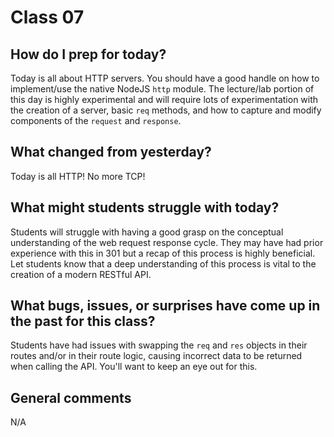 # Class 07

## How do I prep for today?
Today is all about HTTP servers.  You should have a good handle on how to implement/use the native NodeJS `http` module.  The lecture/lab portion of this day is highly experimental and will require lots of experimentation with the creation of a server, basic `req` methods, and how to capture and modify components of the `request` and `response`.

## What changed from yesterday? 
Today is all HTTP!  No more TCP!

## What might students struggle with today?
Students will struggle with having a good grasp on the conceptual understanding of the web request response cycle.  They may have had prior experience with this in 301 but a recap of this process is highly beneficial.  Let students know that a deep understanding of this process is vital to the creation of a modern RESTful API.

## What bugs, issues, or surprises have come up in the past for this class?
Students have had issues with swapping the `req` and `res` objects in their routes and/or in their route logic, causing incorrect data to be returned when calling the API.  You'll want to keep an eye out for this.

## General comments
N/A
